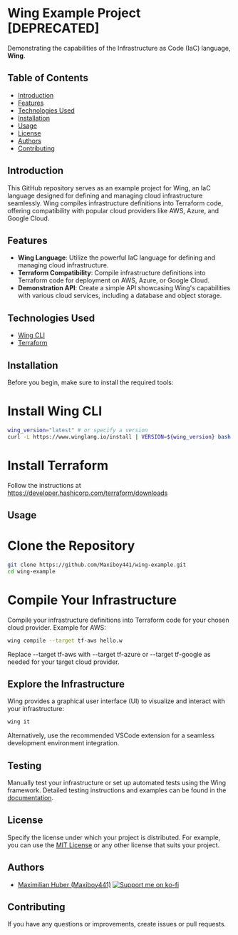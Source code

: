# Wing Example Project [DEPRECATED]

Demonstrating the capabilities of the Infrastructure as Code (IaC) language, **Wing**.

## Table of Contents

- [Introduction](#introduction)
- [Features](#features)
- [Technologies Used](#technologies-used)
- [Installation](#installation)
- [Usage](#usage)
- [License](#license)
- [Authors](#authors)
- [Contributing](#contributing)

## Introduction

This GitHub repository serves as an example project for Wing, an IaC language designed for defining and managing cloud infrastructure seamlessly. Wing compiles infrastructure definitions into Terraform code, offering compatibility with popular cloud providers like AWS, Azure, and Google Cloud.

## Features

- **Wing Language**: Utilize the powerful IaC language for defining and managing cloud infrastructure.
- **Terraform Compatibility**: Compile infrastructure definitions into Terraform code for deployment on AWS, Azure, or Google Cloud.
- **Demonstration API**: Create a simple API showcasing Wing's capabilities with various cloud services, including a database and object storage.

## Technologies Used

- [Wing CLI](https://www.winglang.io/docs/start-here/installation)
- [Terraform](https://developer.hashicorp.com/terraform/downloads)

## Installation

Before you begin, make sure to install the required tools:

# Install Wing CLI
```bash
wing_version="latest" # or specify a version
curl -L https://www.winglang.io/install | VERSION=${wing_version} bash
```
# Install Terraform
Follow the instructions at https://developer.hashicorp.com/terraform/downloads

## Usage

# Clone the Repository
```bash
git clone https://github.com/Maxiboy441/wing-example.git
cd wing-example
```

# Compile Your Infrastructure
Compile your infrastructure definitions into Terraform code for your chosen cloud
provider. Example for AWS:

```bash
wing compile --target tf-aws hello.w
```

Replace --target tf-aws with --target tf-azure or --target tf-google as needed for your target cloud provider.

## Explore the Infrastructure

Wing provides a graphical user interface (UI) to visualize and interact with your
infrastructure:

```bash
wing it
```
Alternatively, use the recommended VSCode extension for a seamless development 
environment integration.

## Testing

Manually test your infrastructure or set up automated tests using the Wing framework. Detailed testing instructions and examples can be found in the [documentation](https://www.winglang.io/docs/concepts/tests).

## License

Specify the license under which your project is distributed. For example, you can use the [MIT License](LICENSE) or any other license that suits your project.


## Authors

- [Maximilian Huber (Maxiboy441)](https://github.com/Maxiboy441)
  [![Support me on ko-fi](https://img.shields.io/badge/Support%20on-Ko--fi-%23FF5E5B)](https://ko-fi.com/maxiboy)

## Contributing

If you have any questions or improvements, create issues or pull requests.
